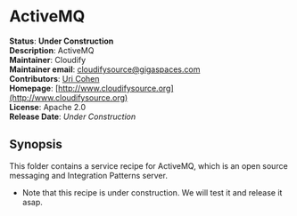 # ActiveMQ       

**Status**: **Under Construction**   
**Description**:  ActiveMQ        
**Maintainer**:       Cloudify  
**Maintainer email**: cloudifysource@gigaspaces.com  
**Contributors**:    [Uri Cohen](https://github.com/uric)  
**Homepage**:   [http://www.cloudifysource.org](http://www.cloudifysource.org)  
**License**:      Apache 2.0   
**Release Date**:  *Under Construction*  

Synopsis
--------

This folder contains a service recipe for ActiveMQ, which is an open source messaging and Integration Patterns server.

* Note that this recipe is under construction. We will test it and release it asap.

